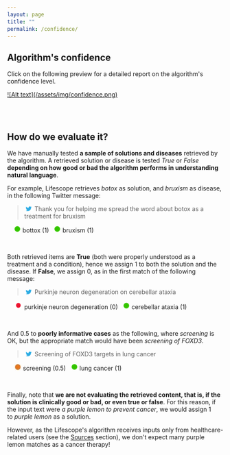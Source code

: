 ```yaml
---
layout: page
title: ""
permalink: /confidence/
---
```


Algorithm's confidence
----------------------
Click on the following preview for a detailed report on the algorithm's confidence level.

<a href="https://datastudio.google.com/embed/reporting/17i3EjWTInDBFbFK1ruNQyvw-ijbxFXk1/page/9zcN" target="blank">
![Alt text](/assets/img/confidence.png)
</a>

&nbsp;  
&nbsp; 

How do we evaluate it?
----------------------

We have manually tested **a sample of solutions and diseases** retrieved by the algorithm. A retrieved solution or disease is tested *True* or *False* **depending on how good or bad the algorithm performs in understanding natural language**. 

For example, Lifescope retrieves *botox* as solution, and *bruxism* as disease, in the following Twitter message:

> ![Alt text](/assets/img/Twitter-logo.png) Thank you for helping me spread the word about botox as a treatment for bruxism

&nbsp; &nbsp; ![Alt text](/assets/img/greendot.png) bottox (1) &nbsp; ![Alt text](/assets/img/greendot.png) bruxism (1)

&nbsp; 
&nbsp; 

Both retrieved items are **True** (both were properly understood as a treatment and a condition), hence we assign 1 to both the solution and the disease. If **False**, we assign 0, as in the first match of the following message:

> ![Alt text](/assets/img/Twitter-logo.png) Purkinje neuron degeneration on cerebellar ataxia

&nbsp; &nbsp; ![Alt text](/assets/img/reddot.png) purkinje neuron degeneration (0) &nbsp; ![Alt text](/assets/img/greendot.png) cerebellar ataxia (1)

&nbsp; 
&nbsp; 

And 0.5 to **poorly informative cases** as the following, where *screening* is OK, but the appropriate match would have been *screening of FOXD3*.

> ![Alt text](/assets/img/Twitter-logo.png) Screening of FOXD3 targets in lung cancer

&nbsp; &nbsp; ![Alt text](/assets/img/amberdot.jpeg) screening (0.5) &nbsp; ![Alt text](/assets/img/greendot.png) lung cancer (1)

&nbsp; 
&nbsp; 

Finally, note that **we are not evaluating the retrieved content, that is, if the solution is clinically good or bad, or even true or false**. For this reason, if the input text were *a purple lemon to prevent cancer*, we would assign 1 to *purple lemon* as a solution.

However, as the Lifescope's algorithm receives inputs only from healthcare-related users (see the [Sources](/sources/) section), we don't expect many purple lemon matches as a cancer therapy!